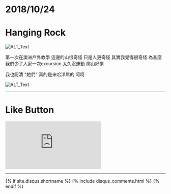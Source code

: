 # 2018/10/24
# Hanging Rock

![ALT_Text](https://s9443112.github.io/github_blog/2018/2018-10-24/IMG_1865.JPG)

第一次在澳洲戶外教學
這邊的山很奇怪 只是人更奇怪
其實我覺得很奇怪 為甚麼我們少了人家一次excursion
太久沒運動 爬山好累

我也認清 "她們" 真的是來哈洋屌的 呵呵

![ALT_Text](https://s9443112.github.io/github_blog/2018/2018-10-24/IMG_1884.JPG)

* * *

# Like Button

<iframe class="lc-margin-top-64 lc-margin-bottom-32 lc-mobile" data-v-b66e9a5a="" frameborder="0" src="https://button.like.co/in/embed/s9443112/button"> </iframe>

* * *

{% if site.disqus.shortname %}
  {% include disqus_comments.html %}
{% endif %}